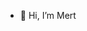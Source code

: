 - 👋 Hi, I’m Mert

<!---
Merts462/Merts462 is a ✨ special ✨ repository because its `README.md` (this file) appears on your GitHub profile.
You can click the Preview link to take a look at your changes.
--->
